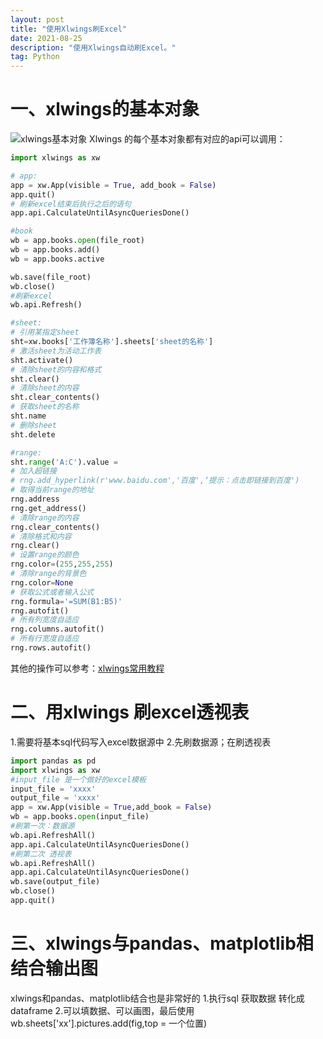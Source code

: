 ```yaml
---
layout: post
title: "使用Xlwings刷Excel"
date: 2021-08-25
description: "使用Xlwings自动刷Excel。"
tag: Python
---
```


# 一、xlwings的基本对象
![xlwings基本对象](https://img-blog.csdnimg.cn/2f8d0c4719bf4143aac974e18b33f44c.png?x-oss-process=image/watermark,type_ZmFuZ3poZW5naGVpdGk,shadow_10,text_aHR0cHM6Ly9ibG9nLmNzZG4ubmV0L3dlaXhpbl80NjQzNTk0NA==,size_16,color_FFFFFF,t_70#pic_center)
Xlwings 的每个基本对象都有对应的api可以调用：
```python
import xlwings as xw

# app:
app = xw.App(visible = True, add_book = False)
app.quit()
# 刷新excel结束后执行之后的语句
app.api.CalculateUntilAsyncQueriesDone()

#book
wb = app.books.open(file_root)
wb = app.books.add()
wb = app.books.active

wb.save(file_root)
wb.close()
#刷新excel
wb.api.Refresh()

#sheet:
# 引用某指定sheet
sht=xw.books['工作簿名称'].sheets['sheet的名称']
# 激活sheet为活动工作表
sht.activate()
# 清除sheet的内容和格式
sht.clear()
# 清除sheet的内容
sht.clear_contents()
# 获取sheet的名称
sht.name
# 删除sheet
sht.delete

#range:
sht.range('A:C').value = 
# 加入超链接
# rng.add_hyperlink(r'www.baidu.com','百度',‘提示：点击即链接到百度')
# 取得当前range的地址
rng.address
rng.get_address()
# 清除range的内容
rng.clear_contents()
# 清除格式和内容
rng.clear()
# 设置range的颜色
rng.color=(255,255,255)
# 清除range的背景色
rng.color=None
# 获取公式或者输入公式
rng.formula='=SUM(B1:B5)'
rng.autofit()
# 所有列宽度自适应
rng.columns.autofit()
# 所有行宽度自适应
rng.rows.autofit()
```
其他的操作可以参考：[xlwings常用教程](https://blog.csdn.net/whalefall/article/details/102665002?ops_request_misc=%257B%2522request%255Fid%2522%253A%2522162980749616780274111437%2522%252C%2522scm%2522%253A%252220140713.130102334..%2522%257D&request_id=162980749616780274111437&biz_id=0&utm_medium=distribute.pc_search_result.none-task-blog-2~all~top_positive~default-1-102665002.first_rank_v2_pc_rank_v29&utm_term=xlwings&spm=1018.2226.3001.4187)
# 二、用xlwings 刷excel透视表
1.需要将基本sql代码写入excel数据源中
2.先刷数据源；在刷透视表
```python
import pandas as pd
import xlwings as xw
#input_file 是一个做好的excel模板
input_file = 'xxxx'
output_file = 'xxxx'
app = xw.App(visible = True,add_book = False)
wb = app.books.open(input_file)
#刷第一次：数据源
wb.api.RefreshAll()
app.api.CalculateUntilAsyncQueriesDone()
#刷第二次 透视表
wb.api.RefreshAll()
app.api.CalculateUntilAsyncQueriesDone()
wb.save(output_file)
wb.close()
app.quit()
```

# 三、xlwings与pandas、matplotlib相结合输出图
xlwings和pandas、matplotlib结合也是非常好的
1.执行sql 获取数据 转化成dataframe
2.可以填数据、可以画图，最后使用 wb.sheets['xx'].pictures.add(fig,top = 一个位置)
